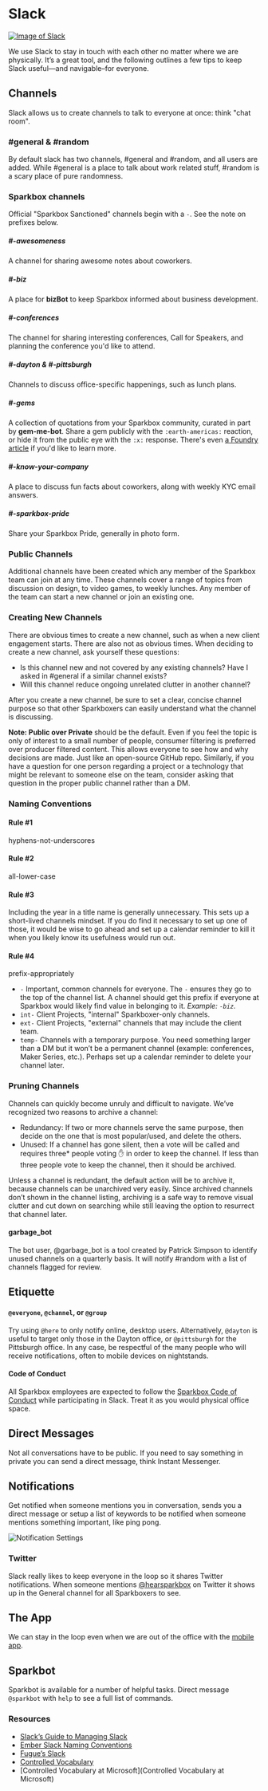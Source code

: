 # Slack

[![Image of Slack][producti]][product]

We use Slack to stay in touch with each other no matter where we are physically. It’s a great tool, and the following outlines a few tips to keep Slack useful—and navigable–for everyone.

[product]: https://slack.com/
[producti]: http://i.imgur.com/0u1iR8W.png

## Channels

Slack allows us to create channels to talk to everyone at once: think "chat room".

### #general & #random

By default slack has two channels, #general and #random, and all users are added. While #general is a place to talk about work related stuff, #random is a scary place of pure randomness.

### Sparkbox channels
Official "Sparkbox Sanctioned" channels begin with a `-`. See the note on prefixes below.

##### #-awesomeness
A channel for sharing awesome notes about coworkers.

##### #-biz
A place for **bizBot** to keep Sparkbox informed about business development.

##### #-conferences
The channel for sharing interesting conferences, Call for Speakers, and planning the conference you'd like to attend.

##### #-dayton & #-pittsburgh
Channels to discuss office-specific happenings, such as lunch plans.

##### #-gems
A collection of quotations from your Sparkbox community, curated in part by **gem-me-bot**. Share a gem publicly with the `:earth-americas:` reaction, or hide it from the public eye with the `:x:` response. There's even [a Foundry article](https://sparkbox.com/foundry/sparkbox_gems) if you'd like to learn more.

##### #-know-your-company
A place to discuss fun facts about coworkers, along with weekly KYC email answers.

##### #-sparkbox-pride
Share your Sparkbox Pride, generally in photo form.

### Public Channels

Additional channels have been created which any member of the Sparkbox team can join at any time. These channels cover a range of topics from discussion on design, to video games, to weekly lunches. Any member of the team can start a new channel or join an existing one.

### Creating New Channels

There are obvious times to create a new channel, such as when a new client engagement starts. There are also not as obvious times. When deciding to create a new channel, ask yourself these questions:
- Is this channel new and not covered by any existing channels? Have I asked in #general if a similar channel exists?
- Will this channel reduce ongoing unrelated clutter in another channel?

After you create a new channel, be sure to set a clear, concise channel purpose so that other Sparkboxers can easily understand what the channel is discussing.

**Note: Public over Private** should be the default. Even if you feel the topic is only of interest to a small number of people, consumer filtering is preferred over producer filtered content. This allows everyone to see how and why decisions are made. Just like an open-source GitHub repo. Similarly, if you have a question for one person regarding a project or a technology that might be relevant to someone else on the team, consider asking that question in the proper public channel rather than a DM.

### Naming Conventions

#### Rule #1
hyphens-not-underscores

#### Rule #2
all-lower-case

#### Rule #3
Including the year in a title name is generally unnecessary. This sets up a short-lived channels mindset. If you do find it necessary to set up one of those, it would be wise to go ahead and set up a calendar reminder to kill it when you likely know its usefulness would run out.

#### Rule #4
prefix-appropriately

- `-` Important, common channels for everyone.
The `-` ensures they go to the top of the channel list. A channel should get this prefix if everyone at Sparkbox would likely find value in belonging to it. *Example: `-biz`.*
- `int-` Client Projects, "internal" Sparkboxer-only channels.
- `ext-` Client Projects, "external" channels that may include the client team.
- `temp-` Channels with a temporary purpose. You need something larger than a DM but it won’t be a permanent channel (example: conferences, Maker Series, etc.). Perhaps set up a calendar reminder to delete your channel later.

### Pruning Channels

Channels can quickly become unruly and difficult to navigate. We’ve recognized two reasons to archive a channel:

- Redundancy: If two or more channels serve the same purpose, then decide on the one that is most popular/used, and delete the others.
- Unused: If a channel has gone silent, then a vote will be called and requires three* people voting :hand: in order to keep the channel. If less than three people vote to keep the channel, then it should be archived.

Unless a channel is redundant, the default action will be to archive it, because channels can be unarchived very easily. Since archived channels don’t shown in the channel listing, archiving is a safe way to remove visual clutter and cut down on searching while still leaving the option to resurrect that channel later.

#### garbage_bot

The bot user, @garbage_bot is a tool created by Patrick Simpson to identify unused channels on a quarterly basis. It will notify #random with a list of channels flagged for review.

## Etiquette
#### `@everyone`, `@channel`, or `@group`
Try using `@here` to only notify online, desktop users. Alternatively, `@dayton` is useful to target only those in the Dayton office, or `@pittsburgh` for the Pittsburgh office. In any case, be respectful of the many people who will receive notifications, often to mobile devices on nightstands.

#### Code of Conduct
All Sparkbox employees are expected to follow the [Sparkbox Code of Conduct](../../culture) while participating in Slack. Treat it as you would physical office space.

## Direct Messages

Not all conversations have to be public. If you need to say something in private you can send a direct message, think Instant Messenger.

## Notifications

Get notified when someone mentions you in conversation, sends you a direct message or setup a list of keywords to be notified when someone mentions something important, like ping pong.

![Notification Settings](slack-notifications.png "Notification Settings")

### Twitter

Slack really likes to keep everyone in the loop so it shares Twitter notifications. When someone mentions [@hearsparkbox](https://twitter.com/hearsparkbox) on Twitter it shows up in the General channel for all Sparkboxers to see.

## The App

We can stay in the loop even when we are out of the office with the [mobile app](https://itunes.apple.com/us/app/slack-team-communication/id618783545?mt=8).

## Sparkbot

Sparkbot is available for a number of helpful tasks. Direct message `@sparkbot` with `help` to see a full list of commands.

### Resources
- [Slack’s Guide to Managing Slack](https://slackhq.com/how-to-manage-your-slack-channels-38801ef651f2#.eo5pulg6t)
- [Ember Slack Naming Conventions](https://github.com/cromwellryan/embercommunity-slack-guidelines#creating-new-channels)
- [Fugue’s Slack](https://blog.fugue.co/2016-03-29-it-s-not-all-unicorns-and-rainbows-managing-slack-for-productivity.html)
- [Controlled Vocabulary](https://en.wikipedia.org/wiki/Controlled_vocabulary)
- [Controlled Vocabulary at Microsoft](Controlled Vocabulary at Microsoft)
